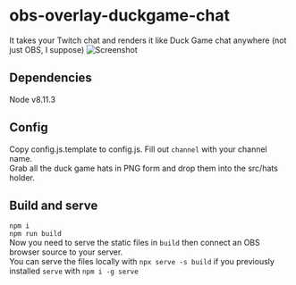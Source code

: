 # obs-overlay-duckgame-chat
It takes your Twitch chat and renders it like Duck Game chat anywhere (not just OBS, I suppose)
![Screenshot](https://github.com/arctair/arctair.github.io/blob/master/arctair/obs-overlay-duckgame-chat/screenshot.png?raw=true)

## Dependencies
Node v8.11.3

## Config
Copy config.js.template to config.js. Fill out `channel` with your channel name.  
Grab all the duck game hats in PNG form and drop them into the src/hats holder.  

## Build and serve
`npm i`  
`npm run build`  
Now you need to serve the static files in `build` then connect an OBS browser source to your server.  
You can serve the files locally with `npx serve -s build` if you previously installed `serve` with `npm i -g serve`  
